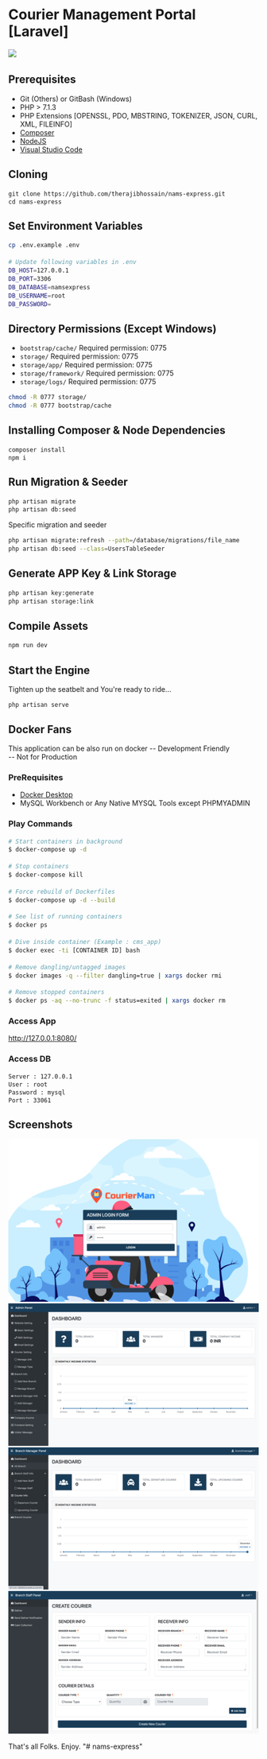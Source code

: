 # Courier Management Portal [Laravel]
<img src="http://unmaintained.tech/badge.svg">

## Prerequisites
* Git (Others) or GitBash (Windows)
* PHP > 7.1.3
* PHP Extensions [OPENSSL, PDO, MBSTRING, TOKENIZER, JSON, CURL, XML, FILEINFO]
* [Composer](https://getcomposer.org/)
* [NodeJS](https://nodejs.org/en/)
* [Visual Studio Code](https://code.visualstudio.com/)

## Cloning
```
git clone https://github.com/therajibhossain/nams-express.git
cd nams-express
```

## Set Environment Variables
```bash
cp .env.example .env

# Update following variables in .env
DB_HOST=127.0.0.1
DB_PORT=3306
DB_DATABASE=namsexpress
DB_USERNAME=root
DB_PASSWORD=
```

## Directory Permissions (Except Windows)
* `bootstrap/cache/` Required permission: 0775
* `storage/` Required permission: 0775
* `storage/app/` Required permission: 0775
* `storage/framework/` Required permission: 0775
* `storage/logs/` Required permission: 0775
```bash
chmod -R 0777 storage/
chmod -R 0777 bootstrap/cache
```

## Installing Composer & Node Dependencies
```
composer install
npm i
```

## Run Migration & Seeder
```bash
php artisan migrate
php artisan db:seed
```
Specific migration and seeder
```bash
php artisan migrate:refresh --path=/database/migrations/file_name
php artisan db:seed --class=UsersTableSeeder
```

## Generate APP Key & Link Storage
```bash
php artisan key:generate
php artisan storage:link
```

## Compile Assets
```bash
npm run dev
```

## Start the Engine
Tighten up the seatbelt and You're ready to ride...
```
php artisan serve
```

## Docker Fans
This application can be also run on docker
-- Development Friendly <br/>
-- Not for Production

### PreRequisites
* [Docker Desktop](https://www.docker.com/products/docker-desktop)
* MySQL Workbench or Any Native MYSQL Tools except PHPMYADMIN

### Play Commands
```bash
# Start containers in background
$ docker-compose up -d

# Stop containers
$ docker-compose kill

# Force rebuild of Dockerfiles
$ docker-compose up -d --build

# See list of running containers
$ docker ps

# Dive inside container (Example : cms_app)
$ docker exec -ti [CONTAINER ID] bash

# Remove dangling/untagged images
$ docker images -q --filter dangling=true | xargs docker rmi

# Remove stopped containers
$ docker ps -aq --no-trunc -f status=exited | xargs docker rm
```

### Access App
http://127.0.0.1:8080/

### Access DB
```
Server : 127.0.0.1
User : root
Password : mysql
Port : 33061
```

## Screenshots
<img src="resources/screenshots/login.png">
<img src="resources/screenshots/admin-dashboard.png">
<img src="resources/screenshots/manager-dashboard.png">
<img src="resources/screenshots/staff-dashboard.png">

That's all Folks. Enjoy.
"# nams-express" 
